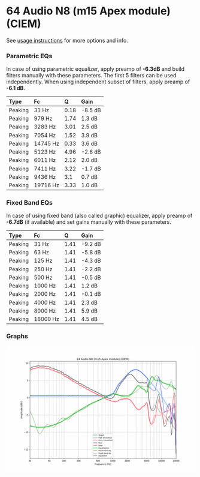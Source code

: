 # 64 Audio N8 (m15 Apex module) (CIEM)
See [usage instructions](https://github.com/jaakkopasanen/AutoEq#usage) for more options and info.

### Parametric EQs
In case of using parametric equalizer, apply preamp of **-6.3dB** and build filters manually
with these parameters. The first 5 filters can be used independently.
When using independent subset of filters, apply preamp of **-6.1 dB**.

| Type    | Fc       |    Q | Gain    |
|:--------|:---------|:-----|:--------|
| Peaking | 31 Hz    | 0.18 | -8.5 dB |
| Peaking | 979 Hz   | 1.74 | 1.3 dB  |
| Peaking | 3283 Hz  | 3.01 | 2.5 dB  |
| Peaking | 7054 Hz  | 1.52 | 3.9 dB  |
| Peaking | 14745 Hz | 0.33 | 3.6 dB  |
| Peaking | 5123 Hz  | 4.96 | -2.6 dB |
| Peaking | 6011 Hz  | 2.12 | 2.0 dB  |
| Peaking | 7411 Hz  | 3.22 | -1.7 dB |
| Peaking | 9436 Hz  | 3.1  | 0.7 dB  |
| Peaking | 19716 Hz | 3.33 | 1.0 dB  |

### Fixed Band EQs
In case of using fixed band (also called graphic) equalizer, apply preamp of **-6.7dB**
(if available) and set gains manually with these parameters.

| Type    | Fc       |    Q | Gain    |
|:--------|:---------|:-----|:--------|
| Peaking | 31 Hz    | 1.41 | -9.2 dB |
| Peaking | 63 Hz    | 1.41 | -5.8 dB |
| Peaking | 125 Hz   | 1.41 | -4.3 dB |
| Peaking | 250 Hz   | 1.41 | -2.2 dB |
| Peaking | 500 Hz   | 1.41 | -0.5 dB |
| Peaking | 1000 Hz  | 1.41 | 1.2 dB  |
| Peaking | 2000 Hz  | 1.41 | -0.1 dB |
| Peaking | 4000 Hz  | 1.41 | 2.3 dB  |
| Peaking | 8000 Hz  | 1.41 | 5.9 dB  |
| Peaking | 16000 Hz | 1.41 | 4.5 dB  |

### Graphs
![](./64%20Audio%20N8%20(m15%20Apex%20module)%20(CIEM).png)